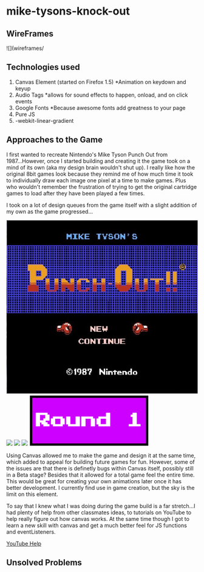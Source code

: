 # mike-tysons-knock-out

## WireFrames
![](wireframes/

## Technologies used
1. Canvas Element (started on Firefox 1.5)
  *Animation on keydown and keyup
2. Audio Tags
  *allows for sound effects to happen, onload, and on click events
3. Google Fonts
  *Because awesome fonts add greatness to your page
4. Pure JS
5. -webkit-linear-gradient

## Approaches to the Game
I first wanted to recreate Nintendo's Mike Tyson Punch Out from 1987...However, once I started building and creating it the game took on a mind of its own (aka my design brain wouldn't shut up). I really like how the original 8bit games look because they remind me of how much time it took to individually draw each image one pixel at a time to make games. Plus who wouldn't remember the frustration of trying to get the original cartridge games to load after they have been played a few times.

I took on a lot of design queues from the game itself with a slight addition of my own as the game progressed...

![](images/Mike_Tyson's_Punch-Out!!.jpg)
![](images/mike-tyson-punch-out-characters-ranked2.png)
![](images/mike-vs-mike.jpeg)
![](images/NES-Punch-Out.jpeg)
![](images/round1.png)

Using Canvas allowed me to make the game and design it at the same time, which added to appeal for building future games for fun. However, some of the issues are that there is definetly bugs within Canvas itself, possibly still in a Beta stage? Besides that it allowed for a total game feel the entire time. This would be great for creating your own animations later once it has better development. I currently find use in game creation, but the sky is the limit on this element.

To say that I knew what I was doing during the game build is a far stretch...I had plenty of help from other classmates ideas, to tutorials on YouTube to help really figure out how canvas works. At the same time though I got to learn a new skill with canvas and get a much better feel for JS functions and eventListeners.

[YouTube Help](https://www.youtube.com/channel/UCJWX2cGhemrvksuNSanZ9aA)

## Unsolved Problems
